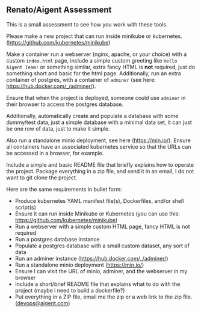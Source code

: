 ## Renato/Aigent Assessment

This is a small assessment to see how you work with these tools.

Please make a new project that can run inside minikube or kubernetes. (https://github.com/kubernetes/minikube)

Make a container run a webserver (nginx, apache, or your choice) with a custom `index.html` page, include a simple custom greeting like `Hello Aigent Team!` or something similar, extra fancy HTML is **not** required, just do something short and basic for the html page.
Additionally, run an extra container of postgres, with a container of `adminer` (see here: https://hub.docker.com/_/adminer/).

Ensure that when the project is deployed, someone could use `adminer` in their browser to access the postgres database.

Additionally, automatically create and populate a database with some dummy/test data, just a simple database with a minimal data set, it can just be one row of data, just to make it simple.

Also run a standalone minio deployment, see here (https://min.io/). 
Ensure all containers have an associated kubernetes service so that the URLs can be accessed in a browser, for example.

Include a simple and basic README file that briefly explains how to operate the project.
Package everything in a zip file, and send it in an email, i do not want to git clone the project.


Here are the same requirements in bullet form:

- Produce kubernetes YAML manifest file(s), Dockerfiles, and/or shell script(s)
- Ensure it can run inside Minikube or Kubernetes (you can use this: https://github.com/kubernetes/minikube)
- Run a webserver with a simple custom HTML page, fancy HTML is not required
- Run a postgres database instance
- Populate a postgres database with a small custom dataset, any sort of data
- Run an adminer instance (https://hub.docker.com/_/adminer/)
- Run a standalone minio deployment (https://min.io/)
- Ensure I can visit the URL of minio, adminer, and the webserver in my browser
- Include a short/brief README file that explains what to do with the project (maybe i need to build a dockerfile?)
- Put everything in a ZIP file, email me the zip or a web link to the zip file. (devops@aigent.com)
